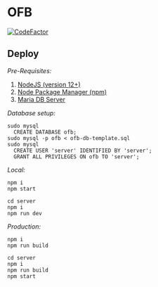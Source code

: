 # OFB

[![CodeFactor](https://www.codefactor.io/repository/github/cotearthur/ofb/badge/master?s=a050a33060a41263274fe175fabb0d3af3b97fe7)](https://www.codefactor.io/repository/github/cotearthur/ofb/overview/master)

## Deploy
_Pre-Requisites:_
1. [NodeJS (version 12+)](https://nodejs.org/en/)
2. [Node Package Manager (npm)](https://www.npmjs.com/)
3. [Maria DB Server](https://mariadb.org/)

_Database setup:_

    sudo mysql
      CREATE DATABASE ofb;
    sudo mysql -p ofb < ofb-db-template.sql
    sudo mysql
      CREATE USER 'server' IDENTIFIED BY 'server';
      GRANT ALL PRIVILEGES ON ofb TO 'server';    

_Local:_

    npm i
    npm start
    
    cd server
    npm i
    npm run dev
    
_Production:_

    npm i
    npm run build

    cd server
    npm i
    npm run build
    npm start
